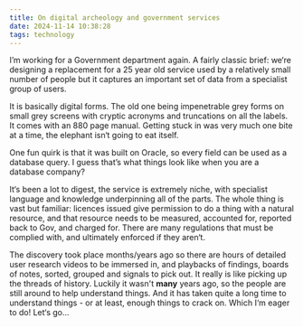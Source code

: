 ```yaml
---
title: On digital archeology and government services
date: 2024-11-14 10:38:28
tags: technology
---
```

I’m working for a Government department again. A fairly classic brief: we‘re designing a replacement for a 25 year old service used by a relatively small number of people but it captures an important set of data from a specialist group of users. 

It is basically digital forms. The old one being impenetrable grey forms on small grey screens with cryptic acronyms and truncations on all the labels. It comes with an 880 page manual. Getting stuck in was very much one bite at a time, the elephant isn‘t going to eat itself. 

One fun quirk is that it was built on Oracle, so every field can be used as a database query. I guess that’s what things look like when you are a database company?

It‘s been a lot to digest, the service is extremely niche, with specialist language and knowledge underpinning all of the parts. The whole thing is vast but familiar: licences issued give permission to do a thing with a natural resource, and that resource needs to be measured, accounted for, reported back to Gov, and charged for. There are many regulations that must be complied with, and ultimately enforced if they aren‘t.

The discovery took place months/years ago so there are hours of detailed user research videos to be immersed in, and playbacks of findings, boards of notes, sorted, grouped and signals to pick out. It really is like picking up the threads of history. Luckily it wasn't **many** years ago, so the people are still around to help understand things. And it has taken quite a long time to understand things - or at least, enough things to crack on. Which I‘m eager to do! Let‘s go...